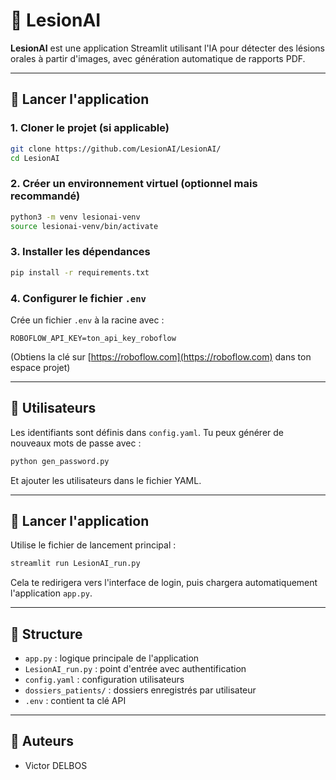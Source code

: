 
# 🦷 LesionAI

**LesionAI** est une application Streamlit utilisant l'IA pour détecter des lésions orales à partir d'images, avec génération automatique de rapports PDF.

---

## 🚀 Lancer l'application

### 1. Cloner le projet (si applicable)
```bash
git clone https://github.com/LesionAI/LesionAI/
cd LesionAI
```

### 2. Créer un environnement virtuel (optionnel mais recommandé)
```bash
python3 -m venv lesionai-venv
source lesionai-venv/bin/activate
```

### 3. Installer les dépendances
```bash
pip install -r requirements.txt
```

### 4. Configurer le fichier `.env`
Crée un fichier `.env` à la racine avec :

```env
ROBOFLOW_API_KEY=ton_api_key_roboflow
```

(Obtiens la clé sur [https://roboflow.com](https://roboflow.com) dans ton espace projet)

---

## 🔐 Utilisateurs

Les identifiants sont définis dans `config.yaml`. Tu peux générer de nouveaux mots de passe avec :

```bash
python gen_password.py
```

Et ajouter les utilisateurs dans le fichier YAML.

---

## 🧠 Lancer l'application

Utilise le fichier de lancement principal :

```bash
streamlit run LesionAI_run.py
```

Cela te redirigera vers l'interface de login, puis chargera automatiquement l'application `app.py`.

---

## 📂 Structure

- `app.py` : logique principale de l'application
- `LesionAI_run.py` : point d'entrée avec authentification
- `config.yaml` : configuration utilisateurs
- `dossiers_patients/` : dossiers enregistrés par utilisateur
- `.env` : contient ta clé API

---

## 🧼 Auteurs

- Victor DELBOS
